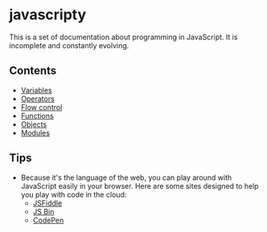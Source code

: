 # javascripty

This is a set of documentation about programming in JavaScript. It is incomplete and constantly evolving.

## Contents

-   [Variables](variables.md)
-   [Operators](operators.md)
-   [Flow control](flowcontrol.md)
-   [Functions](functions.md)
-   [Objects](objects.md)
-   [Modules](modules.md)

## Tips

-   Because it's the language of the web, you can play around with JavaScript easily in your browser.
    Here are some sites designed to help you play with code in the cloud:
    -   [JSFiddle](https://jsfiddle.net/)
    -   [JS Bin](http://jsbin.com)
    -   [CodePen](https://codepen.io/)
